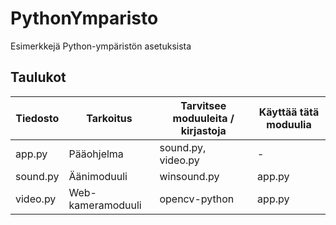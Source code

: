 # PythonYmparisto
Esimerkkejä Python-ympäristön asetuksista

## Taulukot
| Tiedosto | Tarkoitus | Tarvitsee moduuleita / kirjastoja | Käyttää tätä moduulia |
|---|---|---|---|
app.py | Pääohjelma | sound.py, video.py | -
sound.py | Äänimoduuli | winsound.py | app.py
video.py | Web-kameramoduuli | opencv-python | app.py

